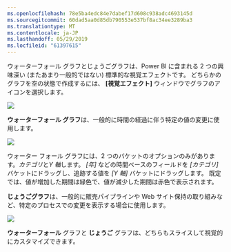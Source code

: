```yaml
---
ms.openlocfilehash: 78e5ba4edc84e7dabef17d608c938adc4693145d
ms.sourcegitcommit: 60dad5aa0d85db790553e537bf8ac34ee3289ba3
ms.translationtype: MT
ms.contentlocale: ja-JP
ms.lasthandoff: 05/29/2019
ms.locfileid: "61397615"
---
```

ウォーターフォール グラフとじょうごグラフは、Power BI に含まれる 2 つの興味深い (またあまり一般的ではない) 標準的な視覚エフェクトです。 どちらかのグラフを空の状態で作成するには、 **[視覚エフェクト]** ウィンドウでグラフのアイコンを選択します。

![](media/3-8-create-waterfall-funnel-charts/3-8_1.png)

**ウォーターフォール グラフ**は、一般的に時間の経過に伴う特定の値の変更に使用します。

![](media/3-8-create-waterfall-funnel-charts/3-8_2.png)

ウォーター フォール グラフには、2 つのバケットのオプションのみがあります。*カテゴリ*と*Y 軸*します。 *[年]* などの時間ベースのフィールドを *[カテゴリ]* バケットにドラッグし、追跡する値を *[Y 軸]* バケットにドラッグします。 既定では、値が増加した期間は緑色で、値が減少した期間は赤色で表示されます。

**じょうごグラフ**は、一般的に販売パイプラインや Web サイト保持の取り組みなど、特定のプロセスでの変更を表示する場合に使用します。

![](media/3-8-create-waterfall-funnel-charts/3-8_3.png)

**ウォーターフォール** グラフと **じょうご** グラフは、どちらもスライスして視覚的にカスタマイズできます。

